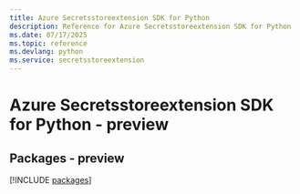 ```yaml
---
title: Azure Secretsstoreextension SDK for Python
description: Reference for Azure Secretsstoreextension SDK for Python
ms.date: 07/17/2025
ms.topic: reference
ms.devlang: python
ms.service: secretsstoreextension
---
```

# Azure Secretsstoreextension SDK for Python - preview
## Packages - preview
[!INCLUDE [packages](secretsstoreextension-index.md)]